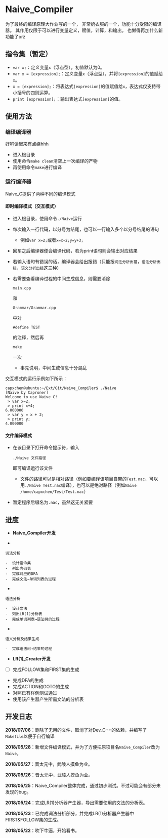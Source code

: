 # Naive_Compiler

为了最终的编译原理大作业写的一个，
非常奶衣服的一个，功能十分受限的编译器。
其作用仅限于可以进行变量定义，赋值，计算，和输出。
也懒得再加什么新功能了orz

## 指令集（暂定）

- `var x;`：定义变量`x`（浮点型），初值默认为0。
- `var x = [expression];`：定义变量`x`（浮点型），并将`[expression]`的值赋给`x`。
- `x = [expression];`：将表达式`[expression]`的值赋值给`x`，表达式仅支持带小括号的四则运算。
- `print [expression];`：输出表达式`[expression]`的值。

## 使用方法

### 编译编译器

好吧读起来有点绕hhh

- 进入根目录
- 使用命令`make clean`清空上一次编译的产物
- 再使用命令`make`进行编译

### 运行编译器

Naive_C提供了两种不同的编译模式

#### 即时编译模式（交互模式）

- 进入根目录，使用命令`./Naive`运行

- 每次输入一行代码，以分号为结尾，也可以一行输入多个以分号结尾的语句

  - 例如`var x=2;`或者`x=x+2;y=y+3;`

- 回车之后编译器便会编译代码，若为print语句则会输出对应结果

- 若输入语句有错误的话，编译器会给出报错（只能报`词法分析出错`，`语法分析出错`，`语义分析出错`这三种）

- 若需要查看编译过程的中间生成信息，则需要消除

  ```
  main.cpp
  ```

  和

  ```
  Grammar/Grammar.cpp
  ```

  中对

  ```
  #define TEST
  ```

  的注释，然后再

  ```
  make
  ```

  一次

  - 事先说明，中间生成信息十分混乱

交互模式的运行示例如下所示：

```
capxchen@ubuntu:~/Ext/Git/Naive_Compiler$ ./Naive
[Naive by Caproner]
Welcome to use Naive_C!
 > var x=2;
 > print x+4;
6.000000
 > var y = x + 2;
 > print y;
4.000000
```

#### 文件编译模式

- 在该目录下打开命令提示符，输入

  ```
  ./Naive 文件路径
  ```

  即可编译运行该文件

  - 文件的路径可以是相对路径（例如要编译该项目自带的`Test.nac`，可以用`./Naive Test.nac`编译），也可以是绝对路径（例如`Naive /home/capxchen/Test/Test.nac`）

- 暂定程序后缀名为`.nac`，虽然这无关紧要

## 进度

-  **Naive_Compiler开发**

  -  

    词法分析

    -  设计指令集
    -  列出内码表
    -  完成对应的DFA
    -  完成文法→单词列表的过程

  -  

    语法分析

    -  设计文法
    -  列出LR(1)分析表
    -  完成单词列表→语法树的过程

  -  

    语义分析及结果生成

    -  完成语法树→结果的过程

-  **LR(1)_Creater开发**

  - [ ] 完成FOLLOW集和FIRST集的生成
  -  完成DFA的生成
  -  完成ACTION和GOTO的生成
  -  对照已有样例测试通过
  -  使用该产生器产生所需文法的分析表

## 开发日志

**2018/07/06**：删除了无用的文件，取消了对Dev_C++的依赖，并编写了`Makefile`以便于自行编译

**2018/05/28**：新增文件编译模式，并为了方便把原项目名`Naive_Compiler`改为`Naive`。

**2018/05/27**：晋太元中，武陵人摸鱼为业。

**2018/05/26**：晋太元中，武陵人摸鱼为业。

**2018/05/25**：Naive_Compiler整体完成，通过初步测试。不过可能会有部分未发现的bug。

**2018/05/24**：完成LR(1)分析器产生器，导出需要使用的文法的分析表。

**2018/05/23**：已完成词法分析部分，并完成LR(1)分析器产生器中FIRST&FOLLOW集的生成。

**2018/05/22**：吹下牛逼，开始看书。
